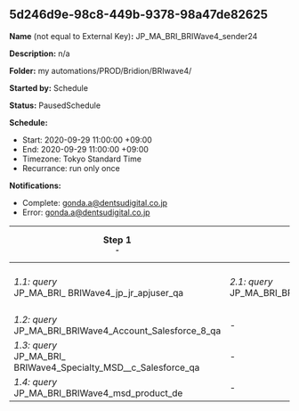 ## 5d246d9e-98c8-449b-9378-98a47de82625

**Name** (not equal to External Key)**:** JP_MA_BRI_BRIWave4_sender24

**Description:** n/a

**Folder:** my automations/PROD/Bridion/BRIwave4/

**Started by:** Schedule

**Status:** PausedSchedule

**Schedule:**

* Start: 2020-09-29 11:00:00 +09:00
* End: 2020-09-29 11:00:00 +09:00
* Timezone: Tokyo Standard Time
* Recurrance: run only once

**Notifications:**

* Complete: gonda.a@dentsudigital.co.jp
* Error: gonda.a@dentsudigital.co.jp

| Step 1<br>_<small>-</small>_ | Step 2<br>_<small>-</small>_ | Step 3<br>_<small>-</small>_ | Step 4<br>_<small>-</small>_ | Step 5<br>_<small>-</small>_ | Step 6<br>_<small>-</small>_ |
| --- | --- | --- | --- | --- | --- |
| _1.1: query_<br>JP_MA_BRI_ BRIWave4_jp_jr_apjuser_qa | _2.1: query_<br>JP_MA_BRI_BRIWave4_Welcome_TargetList_qa | _3.1: query_<br>JP_MA_BRI_BRIWave5_sender25_qa | _4.1: wait_<br>12:00 午後 | _5.1: emailSend_<br>JP_MA_BRI_BRIWave4_sender24 | _6.1: query_<br>JP_MA_BRI_BRIWelcome_ExclusionMassMailList26_qa |
| _1.2: query_<br>JP_MA_BRI_BRIWave4_Account_Salesforce_8_qa | - | - | - | - | - |
| _1.3: query_<br>JP_MA_BRI_ BRIWave4_Specialty_MSD__c_Salesforce_qa | - | - | - | - | - |
| _1.4: query_<br>JP_MA_BRI_BRIWave4_msd_product_de | - | - | - | - | - |
